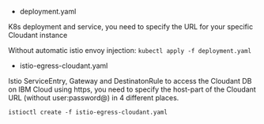 * deployment.yaml

K8s deployment and service, you need to specify the URL for your specific Cloudant instance

Without automatic istio envoy injection:
`kubectl apply -f deployment.yaml`


* istio-egress-cloudant.yaml

Istio ServiceEntry, Gateway and DestinatonRule to access the Cloudant DB on IBM Cloud using https, you need to specify the host-part of the Cloudant URL (without user:password@) in 4 different places.

`istioctl create -f istio-egress-cloudant.yaml`


